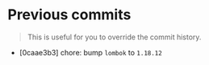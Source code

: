 # Previous commits

> This is useful for you to override the commit history.

- [0caae3b3] chore: bump `lombok` to `1.18.12`
